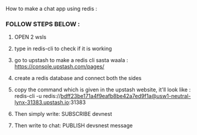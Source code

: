 How to make a chat app using redis :

### FOLLOW STEPS BELOW :

1. OPEN 2 wsls

2. type in redis-cli to check if it is working

3. go to upstash to make a redis cli sasta waala : https://console.upstash.com/pages/

4. create a redis database and connect both the sides

5. copy the command which is given in the upstash website, it'll look like :
   redis-cli -u redis://bdff23be171a4f9eafb8be42a7ed9f1a@usw1-neutral-lynx-31383.upstash.io:31383
  
6. Then simply write: SUBSCRIBE devnest

7. Then write to chat: PUBLISH devsnest message